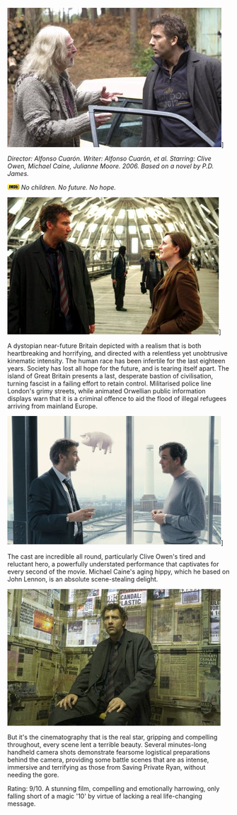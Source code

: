 <!--
.. title: Children of Men
.. slug: children-of-men
.. date: 2007-04-22 22:36:21-05:00
.. tags: Movies
.. link: 
.. description: 
.. type: text
-->


![Children of Men](/files/2007/04/children-of-men.jpg)]

*Director: Alfonso Cuarón.
Writer: Alfonso Cuarón, et al.
Starring: Clive Owen, Michael Caine, Julianne Moore.
2006.
Based on a novel by P.D. James.*

[![Internet Movie Database](/files/2007/03/imdb.png)](http://imdb.com/title/tt0206634/)
*No children. No future. No hope.*

![](/files/2007/04/children-of-men2.jpg)]

A dystopian near-future Britain depicted with a realism that is both
heartbreaking and horrifying, and directed with a relentless yet
unobtrusive kinematic intensity. The human race has been infertile for
the last eighteen years. Society has lost all hope for the future, and
is tearing itself apart. The island of Great Britain presents a last,
desperate bastion of civilisation, turning fascist in a failing effort
to retain control. Militarised police line London's grimy streets, while
animated Orwellian public information displays warn that it is a
criminal offence to aid the flood of illegal refugees arriving from
mainland Europe.

![](/files/2007/04/children-of-men3.jpg)]

The cast are incredible all round, particularly Clive Owen's tired and
reluctant hero, a powerfully understated performance that captivates for
every second of the movie. Michael Caine's aging hippy, which he based
on John Lennon, is an absolute scene-stealing delight.

![](/files/2007/04/children-of-men4.jpg)

But it's the cinematography that is the real star, gripping and compelling
throughout, every scene lent a terrible beauty. Several minutes-long
handheld camera shots demonstrate fearsome logistical preparations
behind the camera, providing some battle scenes that are as intense,
immersive and terrifying as those from Saving Private Ryan, without
needing the gore.

Rating: 9/10.
A stunning film, compelling and emotionally harrowing, only falling
short of a magic '10' by virtue of lacking a real life-changing message.